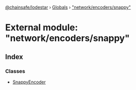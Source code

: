 [@chainsafe/lodestar](../README.md) › [Globals](../globals.md) › ["network/encoders/snappy"](_network_encoders_snappy_.md)

# External module: "network/encoders/snappy"

## Index

### Classes

* [SnappyEncoder](../classes/_network_encoders_snappy_.snappyencoder.md)
